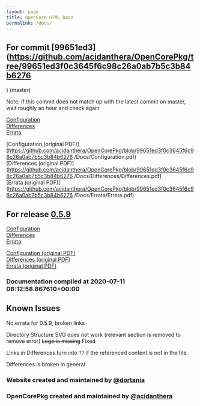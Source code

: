 ```yaml
---
layout: page
title: OpenCore HTML Docs
permalink: /docs/
---
```

## For commit [99651ed3](https://github.com/acidanthera/OpenCorePkg/tree/99651ed3f0c3645f6c98c26a0ab7b5c3b84b6276
) (master)

Note: if this commit does not match up with the latest commit on master, wait roughly an hour and check again

[Configuration](latest/Configuration.html)
<br>
[Differences](latest/Differences.html)
<br>
[Errata](latest/Errata.html)

[Configuration (original PDF)](https://github.com/acidanthera/OpenCorePkg/blob/99651ed3f0c3645f6c98c26a0ab7b5c3b84b6276
/Docs/Configuration.pdf)
<br>
[Differences (original PDF)](https://github.com/acidanthera/OpenCorePkg/blob/99651ed3f0c3645f6c98c26a0ab7b5c3b84b6276
/Docs/Differences/Differences.pdf)
<br>
[Errata (original PDF)](https://github.com/acidanthera/OpenCorePkg/blob/99651ed3f0c3645f6c98c26a0ab7b5c3b84b6276
/Docs/Errata/Errata.pdf)

## For release [0.5.9](https://github.com/acidanthera/OpenCorePkg/tree/0.5.9)

[Configuration](release/Configuration.html)
<br>
[Differences](release/Differences.html)
<br>
[Errata](release/Errata.html)

[Configuration (original PDF)](https://github.com/acidanthera/OpenCorePkg/blob/0.5.9/Docs/Configuration.pdf)
<br>
[Differences (original PDF)](https://github.com/acidanthera/OpenCorePkg/blob/0.5.9/Docs/Differences/Differences.pdf)
<br>
[Errata (original PDF)](https://github.com/acidanthera/OpenCorePkg/blob/0.5.9/Docs/Errata/Errata.pdf)

### Documentation compiled at 2020-07-11 08:12:58.867610+00:00

## Known Issues

No errata for 0.5.9, broken links

Directory Structure SVG does not work (relevant section is removed to remove error)
~~Logo is missing~~ Fixed

Links in Differences turn into `??` if the referenced content is not in the file

Differences is broken in general

### Website created and maintained by [@dortania](https://github.com/dortania)

### OpenCorePkg created and maintained by [@acidanthera](https://github.com/acidanthera)
